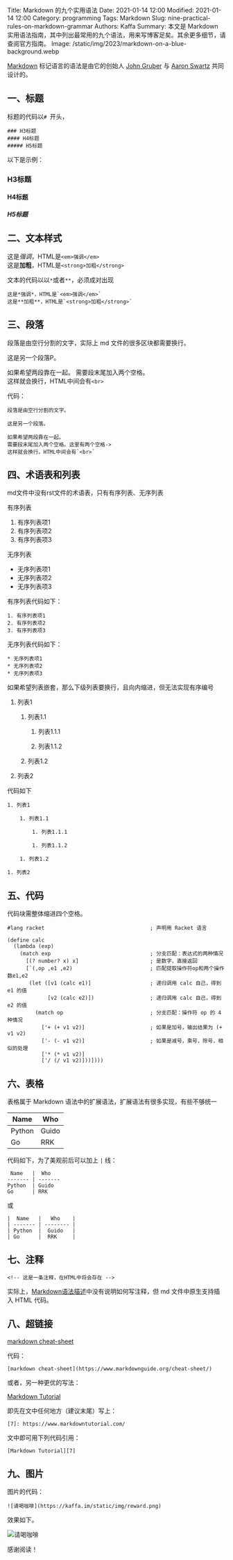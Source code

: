 Title: Markdown 的九个实用语法
Date: 2021-01-14 12:00
Modified: 2021-01-14 12:00
Category: programming
Tags: Markdown
Slug: nine-practical-rules-on-markdown-grammar
Authors: Kaffa
Summary: 本文是 Markdown 实用语法指南，其中列出最常用的九个语法，用来写博客足矣。其余更多细节，请查阅官方指南。
Image: /static/img/2023/markdown-on-a-blue-background.webp

[Markdown][2] 标记语言的语法是由它的创始人 [John Gruber][3] 与 [Aaron Swartz][4] 共同设计的。

## 一、标题
    
标题的代码以`# `开头，

    ### H3标题
    #### H4标题
    ##### H5标题

以下是示例：

### H3标题
#### H4标题
##### H5标题

## 二、文本样式

这是*强调*，HTML是`<em>强调</em>`    
这是**加粗**，HTML是`<strong>加粗</strong>`


文本的代码以以`*`或者`**`，必须成对出现

    这是*强调*，HTML是`<em>强调</em>`  
    这是**加粗**，HTML是`<strong>加粗</strong>`

## 三、段落

段落是由空行分割的文字，实际上 md 文件的很多区块都需要换行。

这是另一个段落P。

如果希望两段靠在一起。
需要段末尾加入两个空格。  
这样就会换行，HTML中间会有`<br>`
    
代码：

    段落是由空行分割的文字。
    
    这是另一个段落。
    
    如果希望两段靠在一起。
    需要段末尾加入两个空格。这里有两个空格->  
    这样就会换行，HTML中间会有`<br>`
    
## 四、术语表和列表

md文件中没有rst文件的术语表，只有有序列表、无序列表

有序列表

1. 有序列表项1
2. 有序列表项2
3. 有序列表项3

无序列表

* 无序列表项1
* 无序列表项2
* 无序列表项3

有序列表代码如下：

    1. 有序列表项1
    2. 有序列表项2
    3. 有序列表项3

无序列表代码如下：

    * 无序列表项1
    * 无序列表项2
    * 无序列表项3

如果希望列表嵌套，那么下级列表要换行，且向内缩进，但无法实现有序编号

1. 列表1

    1. 列表1.1
    
        1. 列表1.1.1
        
        1. 列表1.1.2
    
    1. 列表1.2
        
1. 列表2

代码如下

    1. 列表1
    
        1. 列表1.1
        
            1. 列表1.1.1
            
            1. 列表1.1.2
        
        1. 列表1.2
            
    1. 列表2

## 五、代码

代码块需整体缩进四个空格。

    #lang racket                                  ; 声明用 Racket 语言
    
    (define calc
      (lambda (exp)
        (match exp                                ; 分支匹配：表达式的两种情况
          [(? number? x) x]                       ; 是数字，直接返回
          [`(,op ,e1 ,e2)                         ; 匹配提取操作符op和两个操作数e1,e2
           (let ([v1 (calc e1)]                   ; 递归调用 calc 自己，得到 e1 的值
                 [v2 (calc e2)])                  ; 递归调用 calc 自己，得到 e2 的值
             (match op                            ; 分支匹配：操作符 op 的 4 种情况
               ['+ (+ v1 v2)]                     ; 如果是加号，输出结果为 (+ v1 v2)
               ['- (- v1 v2)]                     ; 如果是减号，乘号，除号，相似的处理
               ['* (* v1 v2)]
               ['/ (/ v1 v2)]))])))


## 六、表格

表格属于 Markdown 语法中的扩展语法，扩展语法有很多实现，有些不够统一
  
 Name   |  Who
------- | -------
Python  | Guido  
Go      | RRK

代码如下，为了美观前后可以加上 `|` 线：
    
     Name   |  Who
    ------- | -------
    Python  | Guido  
    Go      | RRK

或

    |  Name   |   Who    |
    | ------- | -------- |
    | Python  |  Guido   |
    | Go      |  RRK     |


## 七、注释

<!-- 这是一条注释，在HTML中将会存在 -->

    <!-- 这是一条注释，在HTML中将会存在 -->
    
实际上，[Markdown语法描述][5]中没有说明如何写注释，但 md 文件中原生支持插入 HTML 代码。

## 八、超链接

[markdown cheat-sheet](https://www.markdownguide.org/cheat-sheet/)


代码：

    [markdown cheat-sheet](https://www.markdownguide.org/cheat-sheet/)

或者，另一种更优的写法：

[Markdown Tutorial][7]

即先在文中任何地方（建议末尾）写上：

    [7]: https://www.markdowntutorial.com/

文中即可用下列代码引用：

    [Markdown Tutorial][7]
    

## 九、图片

图片的代码：

    ![请喝咖啡](https://kaffa.im/static/img/reward.png)

效果如下。

![请喝咖啡](https://kaffa.im/static/img/reward.png)

感谢阅读！


[1]: https://kaffa.im/static/img/reward.png
[2]: https://zh.wikipedia.org/wiki/Markdown
[3]: https://en.wikipedia.org/wiki/John_Gruber
[4]: https://en.wikipedia.org/wiki/Aaron_Swartz
[5]: https://daringfireball.net/projects/markdown/syntax
[6]: https://www.markdownguide.org/cheat-sheet/
[7]: https://www.markdowntutorial.com/


